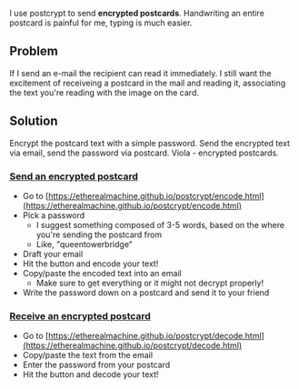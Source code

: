 I use postcrypt to send **encrypted postcards**. Handwriting an entire postcard is painful for me, typing is much easier.

## Problem
If I send an e-mail the recipient can read it immediately. I still want the excitement of receiveing a postcard in the mail and reading it, associating the text you're reading with the image on the card.

## Solution
Encrypt the postcard text with a simple password. Send the encrypted text via email, send the password via postcard. Viola - encrypted postcards.

### [Send an encrypted postcard](https://etherealmachine.github.io/postcrypt/encode.html)
* Go to [https://etherealmachine.github.io/postcrypt/encode.html](https://etherealmachine.github.io/postcrypt/encode.html)
* Pick a password
  * I suggest something composed of 3-5 words, based on the where you're sending the postcard from
  * Like, "queentowerbridge"
* Draft your email
* Hit the button and encode your text!
* Copy/paste the encoded text into an email
  * Make sure to get everything or it might not decrypt properly!
* Write the password down on a postcard and send it to your friend

### [Receive an encrypted postcard](https://etherealmachine.github.io/postcrypt/decode.html)
* Go to [https://etherealmachine.github.io/postcrypt/decode.html](https://etherealmachine.github.io/postcrypt/decode.html)
* Copy/paste the text from the email
* Enter the password from your postcard
* Hit the button and decode your text!
